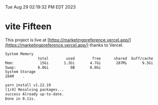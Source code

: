 Tue Aug 29 02:19:32 PM EDT 2023

# vite Fifteen


This project is live at [https://marketingpreference.vercel.app/](https://marketingpreference.vercel.app/) thanks to Vercel.

```bash
System Memory
               total        used        free      shared  buff/cache   available
Mem:            15Gi       1.3Gi       4.7Gi       287Mi       9.3Gi        13Gi
Swap:          8.0Gi          0B       8.0Gi
System Storage
284M	.
```
```bash
yarn install v1.22.19
[1/4] Resolving packages...
success Already up-to-date.
Done in 0.11s.
```
